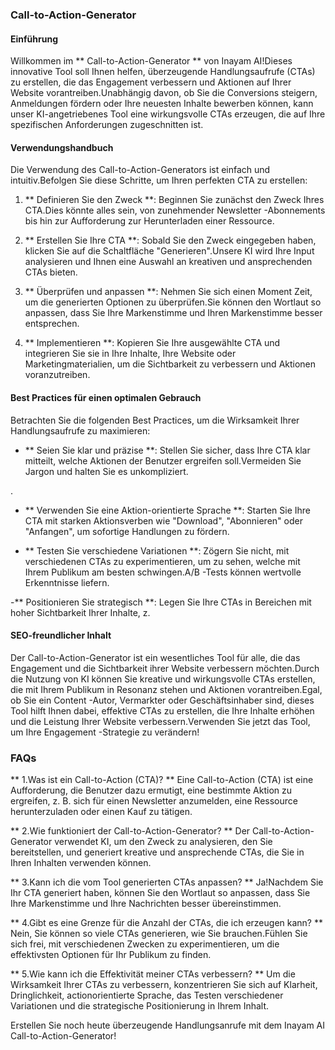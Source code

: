 ### Call-to-Action-Generator

#### Einführung
Willkommen im ** Call-to-Action-Generator ** von Inayam AI!Dieses innovative Tool soll Ihnen helfen, überzeugende Handlungsaufrufe (CTAs) zu erstellen, die das Engagement verbessern und Aktionen auf Ihrer Website vorantreiben.Unabhängig davon, ob Sie die Conversions steigern, Anmeldungen fördern oder Ihre neuesten Inhalte bewerben können, kann unser KI-angetriebenes Tool eine wirkungsvolle CTAs erzeugen, die auf Ihre spezifischen Anforderungen zugeschnitten ist.

#### Verwendungshandbuch
Die Verwendung des Call-to-Action-Generators ist einfach und intuitiv.Befolgen Sie diese Schritte, um Ihren perfekten CTA zu erstellen:

1. ** Definieren Sie den Zweck **: Beginnen Sie zunächst den Zweck Ihres CTA.Dies könnte alles sein, von zunehmender Newsletter -Abonnements bis hin zur Aufforderung zur Herunterladen einer Ressource.

2. ** Erstellen Sie Ihre CTA **: Sobald Sie den Zweck eingegeben haben, klicken Sie auf die Schaltfläche "Generieren".Unsere KI wird Ihre Input analysieren und Ihnen eine Auswahl an kreativen und ansprechenden CTAs bieten.

3. ** Überprüfen und anpassen **: Nehmen Sie sich einen Moment Zeit, um die generierten Optionen zu überprüfen.Sie können den Wortlaut so anpassen, dass Sie Ihre Markenstimme und Ihren Markenstimme besser entsprechen.

4. ** Implementieren **: Kopieren Sie Ihre ausgewählte CTA und integrieren Sie sie in Ihre Inhalte, Ihre Website oder Marketingmaterialien, um die Sichtbarkeit zu verbessern und Aktionen voranzutreiben.

#### Best Practices für einen optimalen Gebrauch
Betrachten Sie die folgenden Best Practices, um die Wirksamkeit Ihrer Handlungsaufrufe zu maximieren:

- ** Seien Sie klar und präzise **: Stellen Sie sicher, dass Ihre CTA klar mitteilt, welche Aktionen der Benutzer ergreifen soll.Vermeiden Sie Jargon und halten Sie es unkompliziert.

.

- ** Verwenden Sie eine Aktion-orientierte Sprache **: Starten Sie Ihre CTA mit starken Aktionsverben wie "Download", "Abonnieren" oder "Anfangen", um sofortige Handlungen zu fördern.

- ** Testen Sie verschiedene Variationen **: Zögern Sie nicht, mit verschiedenen CTAs zu experimentieren, um zu sehen, welche mit Ihrem Publikum am besten schwingen.A/B -Tests können wertvolle Erkenntnisse liefern.

-** Positionieren Sie strategisch **: Legen Sie Ihre CTAs in Bereichen mit hoher Sichtbarkeit Ihrer Inhalte, z.

#### SEO-freundlicher Inhalt
Der Call-to-Action-Generator ist ein wesentliches Tool für alle, die das Engagement und die Sichtbarkeit ihrer Website verbessern möchten.Durch die Nutzung von KI können Sie kreative und wirkungsvolle CTAs erstellen, die mit Ihrem Publikum in Resonanz stehen und Aktionen vorantreiben.Egal, ob Sie ein Content -Autor, Vermarkter oder Geschäftsinhaber sind, dieses Tool hilft Ihnen dabei, effektive CTAs zu erstellen, die Ihre Inhalte erhöhen und die Leistung Ihrer Website verbessern.Verwenden Sie jetzt das Tool, um Ihre Engagement -Strategie zu verändern!

### FAQs

** 1.Was ist ein Call-to-Action (CTA)? **
Eine Call-to-Action (CTA) ist eine Aufforderung, die Benutzer dazu ermutigt, eine bestimmte Aktion zu ergreifen, z. B. sich für einen Newsletter anzumelden, eine Ressource herunterzuladen oder einen Kauf zu tätigen.

** 2.Wie funktioniert der Call-to-Action-Generator? **
Der Call-to-Action-Generator verwendet KI, um den Zweck zu analysieren, den Sie bereitstellen, und generiert kreative und ansprechende CTAs, die Sie in Ihren Inhalten verwenden können.

** 3.Kann ich die vom Tool generierten CTAs anpassen? **
Ja!Nachdem Sie Ihr CTA generiert haben, können Sie den Wortlaut so anpassen, dass Sie Ihre Markenstimme und Ihre Nachrichten besser übereinstimmen.

** 4.Gibt es eine Grenze für die Anzahl der CTAs, die ich erzeugen kann? **
Nein, Sie können so viele CTAs generieren, wie Sie brauchen.Fühlen Sie sich frei, mit verschiedenen Zwecken zu experimentieren, um die effektivsten Optionen für Ihr Publikum zu finden.

** 5.Wie kann ich die Effektivität meiner CTAs verbessern? **
Um die Wirksamkeit Ihrer CTAs zu verbessern, konzentrieren Sie sich auf Klarheit, Dringlichkeit, actionorientierte Sprache, das Testen verschiedener Variationen und die strategische Positionierung in Ihrem Inhalt.

Erstellen Sie noch heute überzeugende Handlungsanrufe mit dem Inayam AI Call-to-Action-Generator!